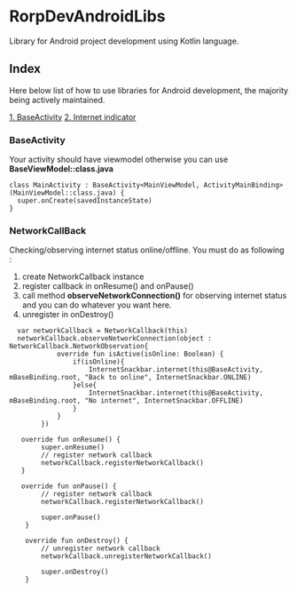 # RorpDevAndroidLibs
Library for Android project development using Kotlin language.
## Index
Here below list of how to use libraries for Android development, the majority being actively maintained.

[1. BaseActivity](https://github.com/Rorp-Dev/RorpDevAndroidLibs#BaseActivity)
[2. Internet indicator](https://github.com/Rorp-Dev/RorpDevAndroidLibs#NetworkCallBack)
### BaseActivity
Your activity should have viewmodel otherwise you can use **__BaseViewModel::class.java__**
```
class MainActivity : BaseActivity<MainViewModel, ActivityMainBinding>(MainViewModel::class.java) {
  super.onCreate(savedInstanceState)
}
```
### NetworkCallBack
Checking/observing internet status online/offline. You must do as following : 
1. create NetworkCallback instance
2. register callback in onResume() and onPause()
3. call method **__observeNetworkConnection()__** for observing internet status and you can do whatever you want here.
3. unregister in onDestroy()
```
  var networkCallback = NetworkCallback(this)
  networkCallback.observeNetworkConnection(object : NetworkCallback.NetworkObservation{
            override fun isActive(isOnline: Boolean) {
                if(isOnline){
                    InternetSnackbar.internet(this@BaseActivity, mBaseBinding.root, "Back to online", InternetSnackbar.ONLINE)
                }else{
                    InternetSnackbar.internet(this@BaseActivity, mBaseBinding.root, "No internet", InternetSnackbar.OFFLINE)
                }
            }
        })
        
   override fun onResume() {
        super.onResume()
        // register network callback
        networkCallback.registerNetworkCallback()
   }
   
   override fun onPause() {
        // register network callback
        networkCallback.registerNetworkCallback()

        super.onPause()
    }
    
    override fun onDestroy() {
        // unregister network callback
        networkCallback.unregisterNetworkCallback()

        super.onDestroy()
    }
```
